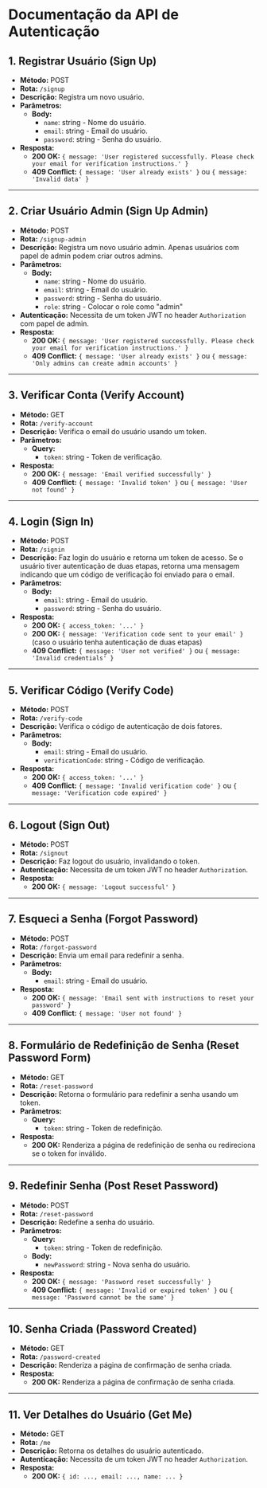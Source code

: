 # Documentação da API de Autenticação

## 1. Registrar Usuário (Sign Up)

- **Método:** POST
- **Rota:** `/signup`
- **Descrição:** Registra um novo usuário.
- **Parâmetros:**
  - **Body:**
    - `name`: string - Nome do usuário.
    - `email`: string - Email do usuário.
    - `password`: string - Senha do usuário.
- **Resposta:**
  - **200 OK:** `{ message: 'User registered successfully. Please check your email for verification instructions.' }`
  - **409 Conflict:** `{ message: 'User already exists' }` ou `{ message: 'Invalid data' }`

---

## 2. Criar Usuário Admin (Sign Up Admin)

- **Método:** POST
- **Rota:** `/signup-admin`
- **Descrição:** Registra um novo usuário admin. Apenas usuários com papel de admin podem criar outros admins.
- **Parâmetros:**
  - **Body:**
    - `name`: string - Nome do usuário.
    - `email`: string - Email do usuário.
    - `password`: string - Senha do usuário.
    - `role`: string - Colocar o role como "admin"
- **Autenticação:** Necessita de um token JWT no header `Authorization` com papel de admin.
- **Resposta:**
  - **200 OK:** `{ message: 'User registered successfully. Please check your email for verification instructions.' }`
  - **409 Conflict:** `{ message: 'User already exists' }` ou `{ message: 'Only admins can create admin accounts' }`

---

## 3. Verificar Conta (Verify Account)

- **Método:** GET
- **Rota:** `/verify-account`
- **Descrição:** Verifica o email do usuário usando um token.
- **Parâmetros:**
  - **Query:**
    - `token`: string - Token de verificação.
- **Resposta:**
  - **200 OK:** `{ message: 'Email verified successfully' }`
  - **409 Conflict:** `{ message: 'Invalid token' }` ou `{ message: 'User not found' }`

---

## 4. Login (Sign In)

- **Método:** POST
- **Rota:** `/signin`
- **Descrição:** Faz login do usuário e retorna um token de acesso. Se o usuário tiver autenticação de duas etapas, retorna uma mensagem indicando que um código de verificação foi enviado para o email.
- **Parâmetros:**
  - **Body:**
    - `email`: string - Email do usuário.
    - `password`: string - Senha do usuário.
- **Resposta:**
  - **200 OK:** `{ access_token: '...' }`
  - **200 OK:** `{ message: 'Verification code sent to your email' }` (caso o usuário tenha autenticação de duas etapas)
  - **409 Conflict:** `{ message: 'User not verified' }` ou `{ message: 'Invalid credentials' }`

---

## 5. Verificar Código (Verify Code)

- **Método:** POST
- **Rota:** `/verify-code`
- **Descrição:** Verifica o código de autenticação de dois fatores.
- **Parâmetros:**
  - **Body:**
    - `email`: string - Email do usuário.
    - `verificationCode`: string - Código de verificação.
- **Resposta:**
  - **200 OK:** `{ access_token: '...' }`
  - **409 Conflict:** `{ message: 'Invalid verification code' }` ou `{ message: 'Verification code expired' }`

---

## 6. Logout (Sign Out)

- **Método:** POST
- **Rota:** `/signout`
- **Descrição:** Faz logout do usuário, invalidando o token.
- **Autenticação:** Necessita de um token JWT no header `Authorization`.
- **Resposta:**
  - **200 OK:** `{ message: 'Logout successful' }`

---

## 7. Esqueci a Senha (Forgot Password)

- **Método:** POST
- **Rota:** `/forgot-password`
- **Descrição:** Envia um email para redefinir a senha.
- **Parâmetros:**
  - **Body:**
    - `email`: string - Email do usuário.
- **Resposta:**
  - **200 OK:** `{ message: 'Email sent with instructions to reset your password' }`
  - **409 Conflict:** `{ message: 'User not found' }`

---

## 8. Formulário de Redefinição de Senha (Reset Password Form)

- **Método:** GET
- **Rota:** `/reset-password`
- **Descrição:** Retorna o formulário para redefinir a senha usando um token.
- **Parâmetros:**
  - **Query:**
    - `token`: string - Token de redefinição.
- **Resposta:**
  - **200 OK:** Renderiza a página de redefinição de senha ou redireciona se o token for inválido.

---

## 9. Redefinir Senha (Post Reset Password)

- **Método:** POST
- **Rota:** `/reset-password`
- **Descrição:** Redefine a senha do usuário.
- **Parâmetros:**
  - **Query:**
    - `token`: string - Token de redefinição.
  - **Body:**
    - `newPassword`: string - Nova senha do usuário.
- **Resposta:**
  - **200 OK:** `{ message: 'Password reset successfully' }`
  - **409 Conflict:** `{ message: 'Invalid or expired token' }` ou `{ message: 'Password cannot be the same' }`

---

## 10. Senha Criada (Password Created)

- **Método:** GET
- **Rota:** `/password-created`
- **Descrição:** Renderiza a página de confirmação de senha criada.
- **Resposta:**
  - **200 OK:** Renderiza a página de confirmação de senha criada.

---

## 11. Ver Detalhes do Usuário (Get Me)

- **Método:** GET
- **Rota:** `/me`
- **Descrição:** Retorna os detalhes do usuário autenticado.
- **Autenticação:** Necessita de um token JWT no header `Authorization`.
- **Resposta:**
  - **200 OK:** `{ id: ..., email: ..., name: ... }`
